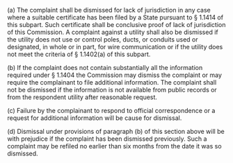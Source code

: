 (a) The complaint shall be dismissed for lack of jurisdiction in any case where a suitable certificate has been filed by a State pursuant to § 1.1414 of this subpart. Such certificate shall be conclusive proof of lack of jurisdiction of this Commission. A complaint against a utility shall also be dismissed if the utility does not use or control poles, ducts, or conduits used or designated, in whole or in part, for wire communication or if the utility does not meet the criteria of § 1.1402(a) of this subpart.

(b) If the complaint does not contain substantially all the information required under § 1.1404 the Commission may dismiss the complaint or may require the complainant to file additional information. The complaint shall not be dismissed if the information is not available from public records or from the respondent utility after reasonable request.

(c) Failure by the complainant to respond to official correspondence or a request for additional information will be cause for dismissal.

(d) Dismissal under provisions of paragraph (b) of this section above will be with prejudice if the complaint has been dismissed previously. Such a complaint may be refiled no earlier than six months from the date it was so dismissed.

